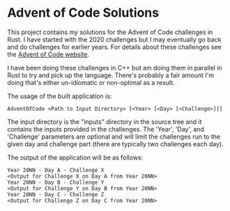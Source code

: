 # Advent of Code Solutions

This project contains my solutions for the Advent of Code challenges
in Rust.  I have started with the 2020 challenges but I may eventually
go back and do challenges for earlier years.  For details about these
challenges see the [Advent of Code website](https://adventofcode.com).

I have been doing these challenges in C++ but am doing them in parallel
in Rust to try and pick up the language.  There's probably a fair amount
I'm doing that's either un-idiomatic or non-optimal as a result.

The usage of the built application is:

```shell script
AdventOfCode <Path to Input Directory> [<Year> [<Day> [<Challenge>]]]
```

The input directory is the "inputs" directory in the source tree
and it contains the inputs provided in the challenges.  The 'Year',
'Day', and 'Challenge' parameters are optional and will limit the challenges
run to the given day and challenge part (there are typically two
challenges each day).

The output of the application will be as follows:

```
Year 20NN - Day A - Challenge X
<Output for Challenge X on Day A from Year 20NN>
Year 20NN - Day B - Challenge Y
<Output for Challenge Y on Day B from Year 20NN>
Year 20NN - Day C - Challenge Z
<Output for Challenge Z on Day C from Year 20NN>
```